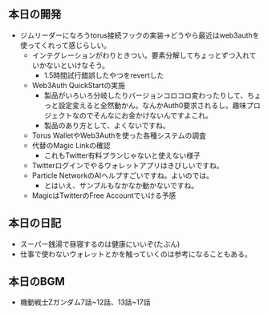 ## 本日の開発
- ジムリーダーになろうtorus接続フックの実装->どうやら最近はweb3authを使ってくれって感じらしい。
  - インテグレーションがわりときつい。要素分解してちょっとずつ入れていかないといけなそう。
    - 1.5時間試行錯誤したやつをrevertした
  - Web3Auth QuickStartの実施
    - 製品がいろいろ分岐したりバージョンコロコロ変わったりして、ちょっと設定変えると全然動かん。なんかAuth0要求されるし。趣味プロジェクトなのでそんなにお金かけないんですよこれ。
    - 製品のあり方として、よくないですね。
  - Torus WalletやWeb3Authを使った各種システムの調査
  - 代替のMagic Linkの確認
    - これもTwitter有料プランじゃないと使えない様子
  - Twitterログインでやるウォレットアプリはきびしいですね。
  - Particle NetworkのAIヘルプすごいですね。よいのでは。
    - とはいえ、サンプルもなかなか動かないですね。
  - MagicはTwitterのFree Accountでいける予感

## 本日の日記
- スーパー銭湯で昼寝するのは健康にいいぞ(たぶん)
- 仕事で使わないウォレットとかを触っていくのは参考になることもある。


## 本日のBGM
- 機動戦士Zガンダム7話~12話、13話~17話